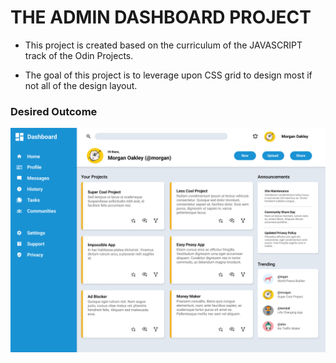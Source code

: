 # THE ADMIN DASHBOARD PROJECT

- This project is created based on the curriculum of the JAVASCRIPT track of the Odin Projects.

- The goal of this project is to leverage upon CSS grid to design most if not all of the design layout.

### Desired Outcome

![desired outcome narrow](./desired_outcome.png)